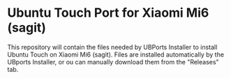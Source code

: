 # Ubuntu Touch Port for Xiaomi Mi6 (sagit)

This repository will contain the files needed by UBPorts Installer to install Ubuntu Touch on Xiaomi Mi6 (sagit). Files are installed automatically by the UBports Installer, or ou can manually download them from the "Releases" tab.
